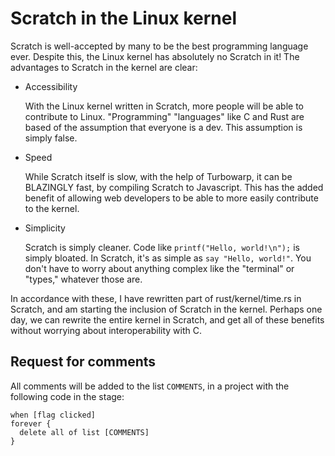 # Scratch in the Linux kernel
Scratch is well-accepted by many to be the best programming language ever. Despite this, the Linux kernel has absolutely no Scratch in it!
The advantages to Scratch in the kernel are clear:
- Accessibility
  
    With the Linux kernel written in Scratch, more people will be able to contribute to Linux. "Programming" "languages" like C and Rust are based of the assumption that everyone is a dev.
  This assumption is simply false. 
- Speed
  
    While Scratch itself is slow, with the help of Turbowarp, it can be BLAZINGLY fast, by compiling Scratch to Javascript. This has the added benefit of allowing web developers
  to be able to more easily contribute to the kernel.
- Simplicity
  
    Scratch is simply cleaner. Code like ``printf("Hello, world!\n");`` is simply bloated. In Scratch, it's as simple as ``say "Hello, world!"``. You don't have to worry about
  anything complex like the "terminal" or "types," whatever those are.

In accordance with these, I have rewritten part of rust/kernel/time.rs in Scratch, and am starting the inclusion of Scratch in the kernel. Perhaps one day, we can rewrite
the entire kernel in Scratch, and get all of these benefits without worrying about interoperability with C.

## Request for comments
All comments will be added to the list ``COMMENTS``, in a project with the following code in the stage:
```
when [flag clicked]
forever {
  delete all of list [COMMENTS]
}
```
